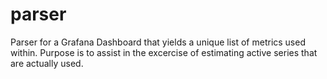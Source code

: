 # parser
Parser for a Grafana Dashboard that yields a unique list of metrics used within. Purpose is to assist in the excercise of estimating active series that are actually used.
